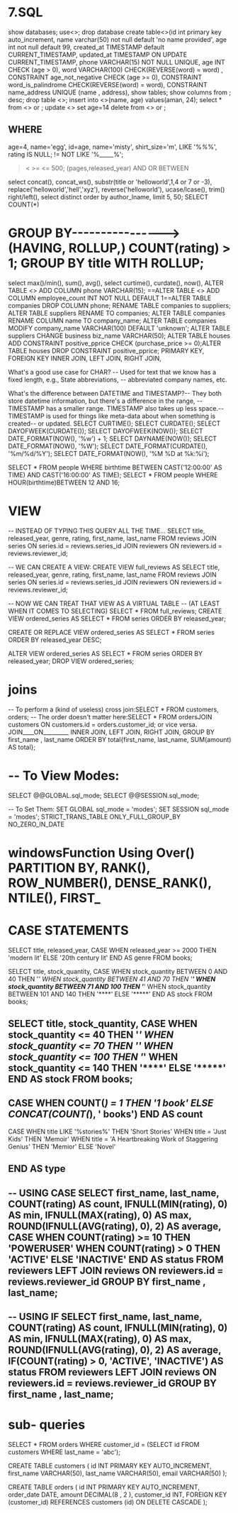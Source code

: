 # 7.SQL
show databases;
use<>;
drop database
create table<>(id int primary key auto_increment, name varchar(50) not null default 'no name provided', age int not null default 99, created_at TIMESTAMP default CURRENT_TIMESTAMP, updated_at TIMESTAMP ON UPDATE CURRENT_TIMESTAMP,   phone VARCHAR(15) NOT NULL UNIQUE, age INT CHECK (age > 0), word VARCHAR(100) CHECK(REVERSE(word) = word) , CONSTRAINT age_not_negative CHECK (age >= 0),  CONSTRAINT word_is_palindrome CHECK(REVERSE(word) = word),    CONSTRAINT name_address UNIQUE (name , address), 
show tables;
show columns from <tableName>;    desc<tableName>;
drop table <>;
insert into <>(name, age) values(aman, 24);
select * from <> or ;
update <> set age=14 
delete from <> or ;


## WHERE 
age=4, name='egg', id=age, name='misty', shirt_size='m', LIKE '%_\%_%', rating IS NULL;
!= 
NOT LIKE '%_____%';
> < >= <= 500; (pages,released_year)
AND OR BETWEEN

select concat(), concat_ws(), substr(title or 'helloworld',1,4 or 7 or -3), replace('helloworld','hell','xyz'), reverse('helloworld'), ucase/lcase(), trim() right/left(), 
select distinct
order by author_lname, 
limit 5, 50;
SELECT COUNT(*)
# GROUP BY---------------->(HAVING, ROLLUP,) COUNT(rating) > 1; GROUP BY title WITH ROLLUP;
select max()/min(), sum(), avg(), 
select curtime(), curdate(), now(),
ALTER TABLE <> ADD COLUMN phone VARCHAR(15); ==ALTER TABLE <> ADD COLUMN employee_count INT NOT NULL DEFAULT 1==ALTER TABLE companies DROP COLUMN phone;
RENAME TABLE companies to suppliers; ALTER TABLE suppliers RENAME TO companies; ALTER TABLE companies RENAME COLUMN name TO company_name;
ALTER TABLE companies MODIFY company_name VARCHAR(100) DEFAULT 'unknown';
ALTER TABLE suppliers CHANGE business biz_name VARCHAR(50);
ALTER TABLE houses ADD CONSTRAINT positive_pprice CHECK (purchase_price >= 0);ALTER TABLE houses DROP CONSTRAINT positive_pprice;
PRIMARY KEY, FOREIGN KEY
INNER JOIN, LEFT JOIN, RIGHT JOIN, 

What's a good use case for CHAR? -- Used for text that we know has a fixed length, e.g., State abbreviations, -- abbreviated company names, etc.

What's the difference between DATETIME and TIMESTAMP?-- They both store datetime information, but there's a difference in the range, -- TIMESTAMP has a smaller range. TIMESTAMP also takes up less space.-- TIMESTAMP is used for things like meta-data about when something is created-- or updated.
SELECT CURTIME();
SELECT CURDATE();
SELECT DAYOFWEEK(CURDATE());
SELECT DAYOFWEEK(NOW());
SELECT DATE_FORMAT(NOW(), '%w') + 1;
SELECT DAYNAME(NOW());
SELECT DATE_FORMAT(NOW(), '%W');
SELECT DATE_FORMAT(CURDATE(), '%m/%d/%Y');
SELECT DATE_FORMAT(NOW(), '%M %D at %k:%i');

SELECT * FROM people WHERE birthtime BETWEEN CAST('12:00:00' AS TIME) AND CAST('16:00:00' AS TIME);
SELECT * FROM people WHERE HOUR(birthtime)BETWEEN 12 AND 16;


# VIEW
-- INSTEAD OF TYPING THIS QUERY ALL THE TIME...
SELECT 
    title, released_year, genre, rating, first_name, last_name
FROM
    reviews
        JOIN
    series ON series.id = reviews.series_id
        JOIN
    reviewers ON reviewers.id = reviews.reviewer_id;
 
-- WE CAN CREATE A VIEW:
CREATE VIEW full_reviews AS
SELECT title, released_year, genre, rating, first_name, last_name FROM reviews
JOIN series ON series.id = reviews.series_id
JOIN reviewers ON reviewers.id = reviews.reviewer_id;
 
-- NOW WE CAN TREAT THAT VIEW AS A VIRTUAL TABLE 
-- (AT LEAST WHEN IT COMES TO SELECTING)
SELECT * FROM full_reviews;
CREATE VIEW ordered_series AS
SELECT * FROM series ORDER BY released_year;
 
CREATE OR REPLACE VIEW ordered_series AS
SELECT * FROM series ORDER BY released_year DESC;
 
ALTER VIEW ordered_series AS
SELECT * FROM series ORDER BY released_year;
DROP VIEW ordered_series;

# joins
-- To perform a (kind of useless) cross join:SELECT * FROM customers, orders;
-- The order doesn't matter here:SELECT * FROM ordersJOIN customers ON customers.id = orders.customer_id; or vice versa.
JOIN____ON_________
INNER JOIN, LEFT JOIN, RIGHT JOIN, 
GROUP BY first_name , last_name
ORDER BY total{first_name, last_name, SUM(amount) AS total};




# -- To View Modes:
SELECT @@GLOBAL.sql_mode;
SELECT @@SESSION.sql_mode;
 
-- To Set Them:
SET GLOBAL sql_mode = 'modes';
SET SESSION sql_mode = 'modes';
STRICT_TRANS_TABLE
ONLY_FULL_GROUP_BY
NO_ZERO_IN_DATE



# windowsFunction Using Over() PARTITION BY, RANK(),  ROW_NUMBER(),  DENSE_RANK(), NTILE(),  FIRST_


# CASE STATEMENTS
SELECT title, released_year,
CASE
	WHEN released_year >= 2000 THEN 'modern lit'
    ELSE '20th century lit' 
END AS genre
FROM books;
 
 
SELECT 
    title,
    stock_quantity,
    CASE
        WHEN stock_quantity BETWEEN 0 AND 40 THEN '*'
        WHEN stock_quantity BETWEEN 41 AND 70 THEN '**'
        WHEN stock_quantity BETWEEN 71 AND 100 THEN '***'
        WHEN stock_quantity BETWEEN 101 AND 140 THEN '****'
        ELSE '*****'
    END AS stock
FROM
    books;
 
 
SELECT 
    title,
    stock_quantity,
    CASE
        WHEN stock_quantity <= 40 THEN '*'
        WHEN stock_quantity <= 70 THEN '**'
        WHEN stock_quantity <= 100 THEN '***'
        WHEN stock_quantity <= 140 THEN '****'
        ELSE '*****'
    END AS stock
FROM
    books;
-----------------------------------------
CASE
        WHEN COUNT(*) = 1 THEN '1 book'
        ELSE CONCAT(COUNT(*), ' books')
	END AS count
-----------------------------------------
CASE
    WHEN title LIKE '%stories%' THEN 'Short Stories'
    WHEN title = 'Just Kids' THEN 'Memoir' 
    WHEN title = 'A Heartbreaking Work of Staggering Genius' THEN 'Memior'
    ELSE 'Novel'

END AS type
----------------------------------------
-- USING CASE 
SELECT 
    first_name,
    last_name,
    COUNT(rating) AS count,
    IFNULL(MIN(rating), 0) AS min,
    IFNULL(MAX(rating), 0) AS max,
    ROUND(IFNULL(AVG(rating), 0), 2) AS average,
    CASE
        WHEN COUNT(rating) >= 10 THEN 'POWERUSER'
        WHEN COUNT(rating) > 0 THEN 'ACTIVE'
        ELSE 'INACTIVE'
    END AS status
FROM
    reviewers
        LEFT JOIN
    reviews ON reviewers.id = reviews.reviewer_id
GROUP BY first_name , last_name;
---------------------------------
-- USING IF 
SELECT 
    first_name,
    last_name,
    COUNT(rating) AS count,
    IFNULL(MIN(rating), 0) AS min,
    IFNULL(MAX(rating), 0) AS max,
    ROUND(IFNULL(AVG(rating), 0), 2) AS average,
    IF(COUNT(rating) > 0,
        'ACTIVE',
        'INACTIVE') AS status
FROM
    reviewers
        LEFT JOIN
    reviews ON reviewers.id = reviews.reviewer_id
GROUP BY first_name , last_name;
--------------------------------------------------

# sub- queries
SELECT * FROM orders WHERE customer_id = (SELECT id FROM customers WHERE last_name = 'abc');








































CREATE TABLE customers (
    id INT PRIMARY KEY AUTO_INCREMENT,
    first_name VARCHAR(50),
    last_name VARCHAR(50),
    email VARCHAR(50)
);
 
CREATE TABLE orders (
    id INT PRIMARY KEY AUTO_INCREMENT,
    order_date DATE,
    amount DECIMAL(8 , 2 ),
    customer_id INT,
    FOREIGN KEY (customer_id)
        REFERENCES customers (id)
        ON DELETE CASCADE
);
   
